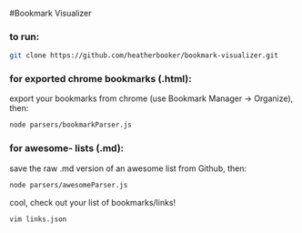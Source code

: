 #Bookmark Visualizer

### to run:
```bash
git clone https://github.com/heatherbooker/bookmark-visualizer.git
```

### for exported chrome bookmarks (.html):
export your bookmarks from chrome (use Bookmark Manager -> Organize), then:
```bash
node parsers/bookmarkParser.js
```

### for awesome-<whatever> lists (.md):
save the raw .md version of an awesome list from Github, then:
```bash
node parsers/awesomeParser.js
```
cool, check out your list of bookmarks/links!
```bash
vim links.json
```
